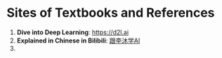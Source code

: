 # Sites of Textbooks and References
1. **Dive into Deep Learning**: https://d2l.ai
2. **Explained in Chinese in Bilibili**: [跟李沐学AI](https://space.bilibili.com/1567748478/channel/seriesdetail?sid=358497)
3. 